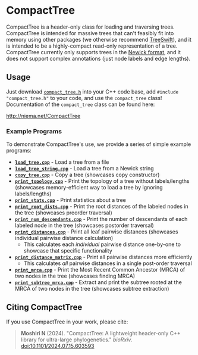 # CompactTree
CompactTree is a header-only class for loading and traversing trees. CompactTree is intended for massive trees that can't feasibly fit into memory using other packages (we otherwise recommend [TreeSwift](https://github.com/niemasd/TreeSwift)), and it is intended to be a highly-compact read-only representation of a tree. CompactTree currently only supports trees in the [Newick format](https://en.wikipedia.org/wiki/Newick_format), and it does not support complex annotations (just node labels and edge lengths).

## Usage
Just download [`compact_tree.h`](compact_tree.h) into your C++ code base, add `#include "compact_tree.h"` to your code, and use the `compact_tree` class! Documentation of the `compact_tree` class can be found here:

http://niema.net/CompactTree

### Example Programs
To demonstrate CompactTree's use, we provide a series of simple example programs:

* **[`load_tree.cpp`](load_tree.cpp)** - Load a tree from a file
* **[`load_tree_string.cpp`](load_tree_string.cpp)** - Load a tree from a Newick string
* **[`copy_tree.cpp`](copy_tree.cpp)** - Copy a tree (showcases copy constructor)
* **[`print_topology.cpp`](print_topology.cpp)** - Print the topology of a tree without labels/lengths (showcases memory-efficient way to load a tree by ignoring labels/lengths)
* **[`print_stats.cpp`](print_stats.cpp)** - Print statistics about a tree
* **[`print_root_dists.cpp`](print_root_dists.cpp)** - Print the root distances of the labeled nodes in the tree (showcases preorder traversal)
* **[`print_num_descendants.cpp`](print_num_descendants.cpp)** - Print the number of descendants of each labeled node in the tree (showcases postorder traversal)
* **[`print_distances.cpp`](print_distances.cpp)** - Print all leaf pairwise distances (showcases individual pairwise distance calculation)
    * This calculates each *individual* pairwise distance one-by-one to showcase that specific functionality
* **[`print_distance_matrix.cpp`](print_distance_matrix.cpp)** - Print all pairwise distances more efficiently
    * This calculates *all* pairwise distances in a single post-order traversal
* **[`print_mrca.cpp`](print_mrca.cpp)** - Print the Most Recent Common Ancestor (MRCA) of two nodes in the tree (showcases finding MRCA)
* **[`print_subtree_mrca.cpp`](print_subtree_mrca.cpp)** - Extract and print the subtree rooted at the MRCA of two nodes in the tree (showcases subtree extraction)

## Citing CompactTree
If you use CompactTree in your work, please cite:

> **Moshiri N** (2024). "CompactTree: A lightweight header-only C++ library for ultra-large phylogenetics." *bioRxiv*. [doi:10.1101/2024.07.15.603593](https://doi.org/10.1101/2024.07.15.603593)

